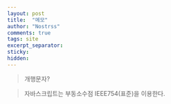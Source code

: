 ```yaml
---
layout: post
title:  "메모"
author: "Nostrss"
comments: true
tags: site
excerpt_separator: 
sticky: 
hidden: 
---
```


>개행문자?

>자바스크립트는 부동소수점 IEEE754(표준)을 이용한다.



